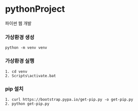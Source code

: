 # pythonProject
파이썬 웹 개발

### 가상환경 생성
```buildoutcfg
python -m venv venv
```

### 가상환경 실행 
```buildoutcfg
1. cd venv
2. Scripts\activate.bat
```

### pip 설치
```buildoutcfg
1. curl https://bootstrap.pypa.io/get-pip.py -o get-pip.py
2. python get-pip.py
```